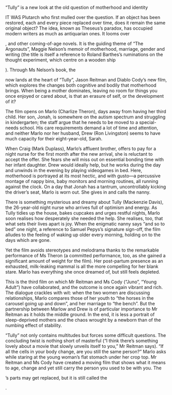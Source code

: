 “Tully” is a new look at the old question of motherhood and identity

IT WAS Plutarch who first mulled over the question. If an object has been restored, each and every piece replaced over time, does it remain the same original object? The idea, known as Theseus’s paradox, has occupied modern writers as much as antiquarian ones. It looms over 

, and other coming-of-age novels. It is the guiding theme of “The Argonauts”, Maggie Nelson’s memoir of motherhood, marriage, gender and writing (the title is itself a reference to Roland Barthes’s ruminations on the thought experiment, which centre on a wooden ship 

). Through Ms Nelson’s book, the 

 now lands at the heart of “Tully”, Jason Reitman and Diablo Cody’s new film, which explores the changes both cognitive and bodily that motherhood brings. When being a mother dominates, leaving no room for things you once enjoyed or cared about, is that an erasure of self, or the development of it?  

The film opens on Marlo (Charlize Theron), days away from having her third child. Her son, Jonah, is somewhere on the autism spectrum and struggling in kindergarten; the staff argue that he needs to be moved to a special-needs school. His care requirements demand a lot of time and attention, and neither Marlo nor her husband, Drew (Ron Livingston) seems to have much capacity for their eight-year-old, Sarah. 

When Craig (Mark Duplass), Marlo’s affluent brother, offers to pay for a night nurse for the first month after the new arrival, she is reluctant to accept the offer. She fears she will miss out on essential bonding time with her infant daughter. Drew would ideally help, but he works during the day and unwinds in the evening by playing videogames in bed. Here, motherhood is portrayed at its most hectic, and with gusto—a percussive montage of nappy bins, baby monitors and morning routines, all running against the clock. On a day that Jonah has a tantrum, uncontrollably kicking the driver’s seat, Marlo is worn out. She gives in and calls the nanny.  

There is something mysterious and dreamy about Tully (Mackenzie Davis), the 26-year-old night nurse who arrives full of optimism and energy. As Tully tidies up the house, bakes cupcakes and urges restful nights, Marlo soon realises how desperately she needed the help. She realises, too, that what sets their lives apart is joy. When the enigmatic nanny says “and so to bed” one night, a reference to Samuel Pepys’s signature sign-off, the film alludes to the feeling of waking up older every morning, holding on to the days which are gone. 

Yet the film avoids stereotypes and melodrama thanks to the remarkable performance of Ms Theron (a committed performance, too, as she gained a significant amount of weight for the film). Her post-partum presence as an exhausted, milk-leaking mammal is all the more compelling for her blank stare. Marlo has everything she once dreamed of, but still feels depleted.

This is the third film on which Mr Reitman and Ms Cody (“Juno”, “Young Adult”) have collaborated, and the outcome is once again vibrant and rich. The dialogue crackles with wit: when the two women are discussing relationships, Marlo compares those of her youth to “the horses in the carousel going up and down”, and her marriage to “the bench”. But the partnership between Marlow and Drew is of particular importance to Mr Reitman as it holds the middle ground. In the end, it is less a portrait of sleep-deprived mothers and the chaos wrought by a newborn than of the numbing effect of stability. 

“Tully” not only contains multitudes but forces some difficult questions. The concluding twist is nothing short of masterful (“I think there’s something lovely about a movie that slowly unveils itself to you,” Mr Reitman says). “If all the cells in your body change, are you still the same person?” Marlo asks while staring at the young woman’s flat stomach under her crop top. Mr Reitman and Ms Cody have created a moving film that shows what it means to age, change and yet still carry the person you used to be with you. The 

’s parts may get replaced, but it is still called the 

.
